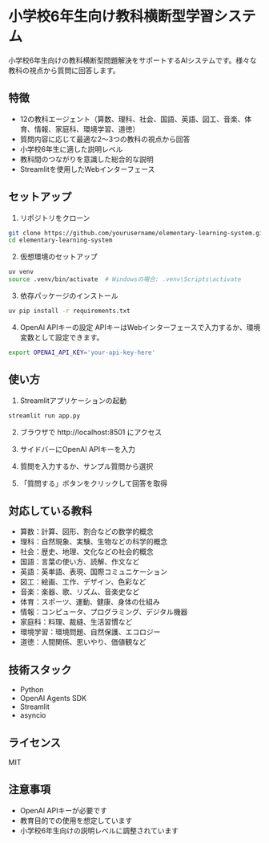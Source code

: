 # 小学校6年生向け教科横断型学習システム

小学校6年生向けの教科横断型問題解決をサポートするAIシステムです。様々な教科の視点から質問に回答します。

## 特徴

- 12の教科エージェント（算数、理科、社会、国語、英語、図工、音楽、体育、情報、家庭科、環境学習、道徳）
- 質問内容に応じて最適な2〜3つの教科の視点から回答
- 小学校6年生に適した説明レベル
- 教科間のつながりを意識した総合的な説明
- Streamlitを使用したWebインターフェース

## セットアップ

1. リポジトリをクローン
```bash
git clone https://github.com/yourusername/elementary-learning-system.git
cd elementary-learning-system
```

2. 仮想環境のセットアップ
```bash
uv venv
source .venv/bin/activate  # Windowsの場合: .venv\Scripts\activate
```

3. 依存パッケージのインストール
```bash
uv pip install -r requirements.txt
```

4. OpenAI APIキーの設定
APIキーはWebインターフェースで入力するか、環境変数として設定できます。
```bash
export OPENAI_API_KEY='your-api-key-here'
```

## 使い方

1. Streamlitアプリケーションの起動
```bash
streamlit run app.py
```

2. ブラウザで http://localhost:8501 にアクセス

3. サイドバーにOpenAI APIキーを入力

4. 質問を入力するか、サンプル質問から選択

5. 「質問する」ボタンをクリックして回答を取得

## 対応している教科

- 算数：計算、図形、割合などの数学的概念
- 理科：自然現象、実験、生物などの科学的概念
- 社会：歴史、地理、文化などの社会的概念
- 国語：言葉の使い方、読解、作文など
- 英語：英単語、表現、国際コミュニケーション
- 図工：絵画、工作、デザイン、色彩など
- 音楽：楽器、歌、リズム、音楽史など
- 体育：スポーツ、運動、健康、身体の仕組み
- 情報：コンピュータ、プログラミング、デジタル機器
- 家庭科：料理、裁縫、生活習慣など
- 環境学習：環境問題、自然保護、エコロジー
- 道徳：人間関係、思いやり、価値観など

## 技術スタック

- Python
- OpenAI Agents SDK
- Streamlit
- asyncio

## ライセンス

MIT

## 注意事項

- OpenAI APIキーが必要です
- 教育目的での使用を想定しています
- 小学校6年生向けの説明レベルに調整されています 